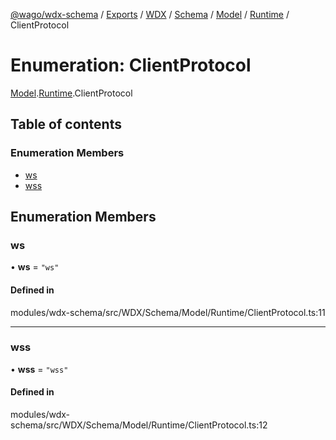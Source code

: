 [@wago/wdx-schema](../README.md) / [Exports](../modules.md) / [WDX](../modules/WDX.md) / [Schema](../modules/WDX.Schema.md) / [Model](../modules/WDX.Schema.Model.md) / [Runtime](../modules/WDX.Schema.Model.Runtime.md) / ClientProtocol

# Enumeration: ClientProtocol

[Model](../modules/WDX.Schema.Model.md).[Runtime](../modules/WDX.Schema.Model.Runtime.md).ClientProtocol

## Table of contents

### Enumeration Members

- [ws](WDX.Schema.Model.Runtime.ClientProtocol.md#ws)
- [wss](WDX.Schema.Model.Runtime.ClientProtocol.md#wss)

## Enumeration Members

### ws

• **ws** = ``"ws"``

#### Defined in

modules/wdx-schema/src/WDX/Schema/Model/Runtime/ClientProtocol.ts:11

___

### wss

• **wss** = ``"wss"``

#### Defined in

modules/wdx-schema/src/WDX/Schema/Model/Runtime/ClientProtocol.ts:12
